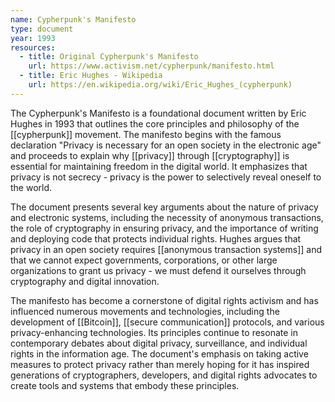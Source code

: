 ```yaml
---
name: Cypherpunk's Manifesto
type: document
year: 1993
resources:
  - title: Original Cypherpunk's Manifesto
    url: https://www.activism.net/cypherpunk/manifesto.html
  - title: Eric Hughes - Wikipedia
    url: https://en.wikipedia.org/wiki/Eric_Hughes_(cypherpunk)
---
```


The Cypherpunk's Manifesto is a foundational document written by Eric Hughes in 1993 that outlines the core principles and philosophy of the [[cypherpunk]] movement. The manifesto begins with the famous declaration "Privacy is necessary for an open society in the electronic age" and proceeds to explain why [[privacy]] through [[cryptography]] is essential for maintaining freedom in the digital world. It emphasizes that privacy is not secrecy - privacy is the power to selectively reveal oneself to the world.

The document presents several key arguments about the nature of privacy and electronic systems, including the necessity of anonymous transactions, the role of cryptography in ensuring privacy, and the importance of writing and deploying code that protects individual rights. Hughes argues that privacy in an open society requires [[anonymous transaction systems]] and that we cannot expect governments, corporations, or other large organizations to grant us privacy - we must defend it ourselves through cryptography and digital innovation.

The manifesto has become a cornerstone of digital rights activism and has influenced numerous movements and technologies, including the development of [[Bitcoin]], [[secure communication]] protocols, and various privacy-enhancing technologies. Its principles continue to resonate in contemporary debates about digital privacy, surveillance, and individual rights in the information age. The document's emphasis on taking active measures to protect privacy rather than merely hoping for it has inspired generations of cryptographers, developers, and digital rights advocates to create tools and systems that embody these principles.
